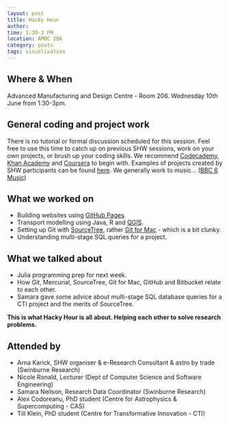 ```yaml
---
layout: post
title: Hacky Hour 
author: 
time: 1:30-3 PM
location: AMDC 206
category: posts
tags: visualisation
---
```


## Where & When

Advanced Manufacturing and Design Centre - Room 206. Wednesday 10th June from 1:30-3pm.

## General coding and project work

There is no tutorial or formal discussion scheduled for this session. Feel free to use this time to catch up on previous SHW sessions, work on your own projects, or brush up your coding skills. We recommend [Codecademy](http://www.codecademy.com), [Khan Academy](https://www.khanacademy.org) and [Coursera](https://www.coursera.org) to begin with. Examples of projects created by SHW participants can be found [here](http://thehackerwithin.github.io/swinburne/links.html). We generally work to music... ([BBC 6 Music](http://www.bbc.co.uk/6music))


## What we worked on

* Building websites using [GitHub Pages](https://pages.github.com).
* Transport modelling using Java, R and [QGIS](http://www.qgis.org).
* Setting up Git with [SourceTree](https://www.sourcetreeapp.com), rather [Git for Mac](https://mac.github.com) - which is a bit clunky.
* Understanding multi-stage SQL queries for a project.

## What we talked about

* Julia programming prep for next week.
* How Git, Mercurial, SourceTree, Git for Mac, GitHub and Bitbucket relate to each other.
* Samara gave some advice about multi-stage SQL database queries for a CTI project and the merits of SourceTree. 

**This is what Hacky Hour is all about. Helping each other to solve research problems.**

## Attended by

* Arna Karick, SHW organiser & e-Research Consultant & astro by trade (Swinburne Research)
* Nicole Ronald, Lecturer (Dept of Computer Science and Software Engineering)
* Samara Neilson, Research Data Coordinator (Swinburne Research)
* Alex Codoreanu, PhD student (Centre for Astrophysics & Supercomputing - CAS)
* Till Klein, PhD student (Centre for Transformative Innovation - CTI)

